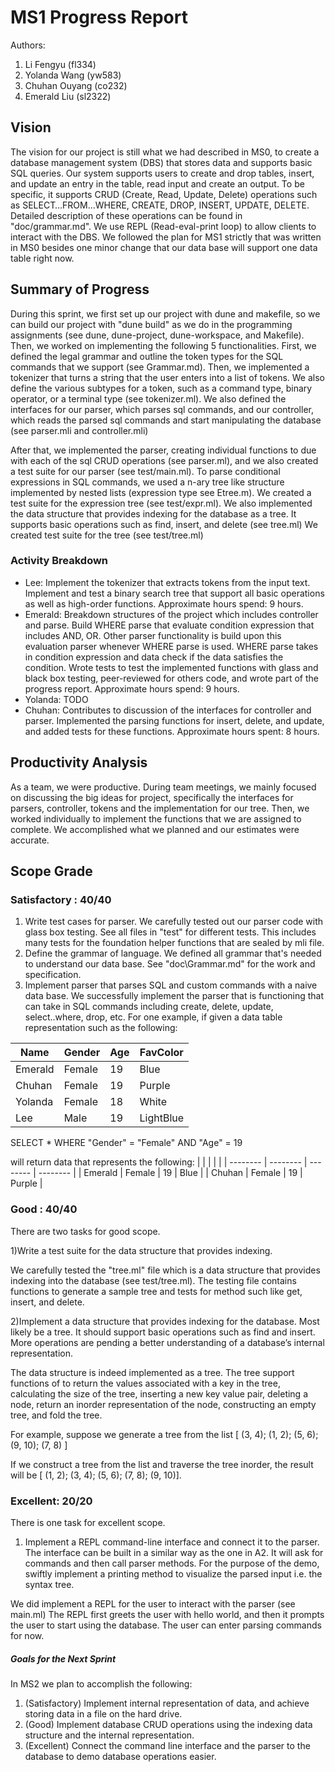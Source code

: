 # MS1 Progress Report

Authors:

1. Li Fengyu (fl334)
2. Yolanda Wang (yw583)
3. Chuhan Ouyang (co232)
4. Emerald Liu (sl2322)

## Vision
The vision for our project is still what we had described in MS0, to create a database management system (DBS) that stores data and supports basic SQL queries. Our system supports users to create and drop tables, insert, and update an entry in the table, read input and create an output. To be specific, it supports CRUD (Create, Read, Update, Delete) operations such as SELECT…FROM…WHERE, CREATE, DROP, INSERT, UPDATE, DELETE. Detailed description of these operations can be found in "doc/grammar.md". We use REPL (Read-eval-print loop) to allow clients to interact with the DBS. We followed the plan for MS1 strictly that was written in MS0 besides one minor change that our data base will support one data table right now.


## Summary of Progress
During this sprint, we first set up our project with dune and makefile, so we can build our project with "dune build" as we do in the programming assignments (see dune, dune-project, dune-workspace, and Makefile). Then, we worked on implementing the following 5 functionalities. First, we defined the legal grammar and outline the token types for the SQL commands that we support (see Grammar.md). Then, we implemented a tokenizer that turns a string that the user enters into a list of tokens. We also define the various subtypes for a token, such as a command type, binary operator, or a terminal type (see tokenizer.ml).
We also defined the interfaces for our parser, which parses sql commands, and our controller, which reads the parsed sql commands and start manipulating the database (see parser.mli and controller.mli)

After that, we implemented the parser, creating individual functions to due with each of the sql CRUD operations (see parser.ml), and we also created a test suite for our parser (see test/main.ml). To parse conditional expressions in SQL commands, we used a n-ary tree like structure implemented by nested lists (expression type see Etree.m). We created a test suite for the expression tree (see test/expr.ml). We also implemented the data structure that provides indexing for the database as a tree. It supports basic operations such as find, insert, and delete (see tree.ml) We created test suite for the tree (see test/tree.ml)


### Activity Breakdown
- Lee: Implement the tokenizer that extracts tokens from the input text. Implement and test a binary search tree that support all basic operations as well as high-order functions. Approximate hours spend: 9 hours.
- Emerald: Breakdown structures of the project which includes controller and parse. Build WHERE parse that evaluate condition expression that includes AND, OR. Other parser functionality is build upon this evaluation parser whenever WHERE parse is used. WHERE parse takes in condition expression and data check if the data satisfies the condition. Wrote tests to test the implemented functions with glass and black box testing, peer-reviewed for others code, and wrote part of the progress report. Approximate hours spend: 9 hours.
- Yolanda: TODO
- Chuhan: Contributes to discussion of the interfaces for controller and parser. Implemented the parsing functions for insert, delete, and update, and added tests for these functions. Approximate hours spent: 8 hours.

## Productivity Analysis
As a team, we were productive. During team meetings, we mainly focused on discussing the big ideas for project, specifically the interfaces for parsers, controller, tokens and the implementation for our tree. Then, we worked individually to implement the functions that we are assigned to complete. We accomplished what we planned and our estimates were accurate.

## Scope Grade
### Satisfactory : 40/40
1. Write test cases for parser.
We carefully tested out our parser code with glass box testing. See all files in "test\" for different tests. This includes many tests for the foundation helper functions that are sealed by mli file.
2. Define the grammar of language.
We defined all grammar that's needed to understand our data base. See "doc\Grammar.md" for the work and specification.
3. Implement parser that parses SQL and custom commands with a naive data base.
We successfully implement the parser that is functioning that can take in SQL commands including create, delete, update, select..where, drop, etc. For one example, if given a data table representation such as the following:

| Name    | Gender | Age | FavColor  |
| ------- | ------ | --- | --------- |
| Emerald | Female | 19  | Blue      |
| Chuhan  | Female | 19  | Purple    |
| Yolanda | Female | 18  | White     |
| Lee     | Male   | 19  | LightBlue |

SELECT * WHERE "Gender" = "Female" AND "Age" = 19

will return data that represents the following:
| <!-- --> | <!-- --> | <!-- --> | <!-- --> |
| -------- | -------- | -------- | -------- |
| Emerald  | Female   | 19       | Blue     |
| Chuhan   | Female   | 19       | Purple   |


### Good : 40/40
There are two tasks for good scope.

1)Write a test suite for the data structure that provides indexing.

We carefully tested the "tree.ml" file which is a data structure that provides
indexing into the database (see test/tree.ml). The testing file contains
functions to generate a sample tree and tests for method such like
get, insert, and delete.


2)Implement a data structure that provides indexing for the database. Most likely be a tree. It should support basic operations such as find and insert. More operations are pending a better understanding of a database’s internal representation.

The data structure is indeed implemented as a tree. The tree support functions 
of to return the values associated with a key in the tree, calculating the size
of the tree, inserting a new key value pair, deleting a node, return an inorder
representation of the node, constructing an empty tree, and fold the tree.

For example, suppose we generate a tree from the list
[ (3, 4); (1, 2); (5, 6); (9, 10); (7, 8) ]

If we construct a tree from the list and traverse the tree inorder, the result
will be [ (1, 2); (3, 4); (5, 6); (7, 8); (9, 10)]. 


### Excellent: 20/20
There is one task for excellent scope.

1) Implement a REPL command-line interface and connect it to the parser. The interface can be built in a similar way as the one in A2. It will ask for commands and then call parser methods. For the purpose of the demo, swiftly implement a printing method to visualize the parsed input i.e. the syntax tree.

We did implement a REPL for the user to interact with the parser (see main.ml) The REPL
first greets the user with hello world, and then it prompts the user to start using the database. The user can enter parsing commands for now.


##### Goals for the Next Sprint
In MS2 we plan to accomplish the following:
1. (Satisfactory) Implement internal representation of data, and achieve storing data in a file on the hard drive.
2. (Good) Implement database CRUD operations using the indexing data structure and the internal representation.
3. (Excellent) Connect the command line interface and the parser to the database to demo database operations easier.